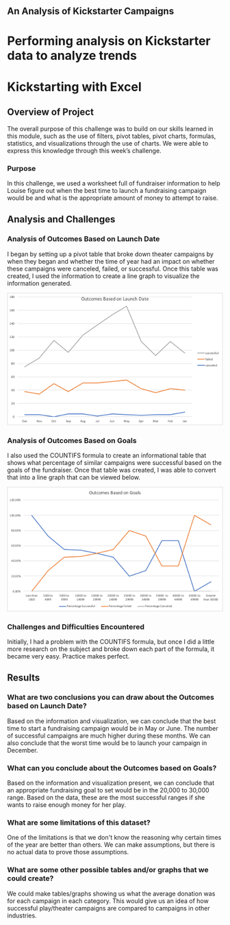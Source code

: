 ## An Analysis of Kickstarter Campaigns
# Performing analysis on Kickstarter data to analyze trends

# Kickstarting with Excel

## Overview of Project
The overall purpose of this challenge was to build on our skills learned in this module, such as the use of filters, pivot tables, pivot charts, formulas, statistics, and visualizations through the use of charts. We  were able to express this knowledge through this week’s challenge. 

### Purpose
In this challenge, we used a worksheet full of fundraiser information to help Louise figure out when the best time to launch a fundraising campaign would be and what is the appropriate amount of money to attempt to raise. 

## Analysis and Challenges
### Analysis of Outcomes Based on Launch Date
I began by setting up a pivot table that broke down theater campaigns by when they began and whether the time of year had an impact on whether these campaigns were canceled, failed, or successful. Once this table was created, I used the information to create a line graph to visualize the information generated. 

![Theater_Outcomes_vs_Launch.png](resources/Theater_Outcomes_vs_Launch.png)

### Analysis of Outcomes Based on Goals
I also used the COUNTIFS formula to create an informational table that shows what percentage of similar campaigns were successful based on the goals of the fundraiser. Once that table was created, I was able to convert that into a line graph that can be viewed below.

![Outcomes_vs_Goals.png](resources/Outcomes_vs_Goals.png)

### Challenges and Difficulties Encountered
Initially, I had a problem with the COUNTIFS formula, but once I did a little more research on the subject and broke down each part of the formula, it became very easy. Practice makes perfect.

## Results

### What are two conclusions you can draw about the Outcomes based on Launch Date?
Based on the information and visualization, we can conclude that the best time to start a fundraising campaign would be in May or June. The number of successful campaigns are much higher during these months. We can also conclude that the worst time would be to launch your campaign in December.

###  What can you conclude about the Outcomes based on Goals?
Based on the information and visualization present, we can conclude that an appropriate fundraising goal to set would be in the 20,000 to 30,000 range. Based on the data, these are the most successful ranges if she wants to raise enough money for her play.

### What are some limitations of this dataset?
One of the limitations is that we don't know the reasoning why certain times of the year are better than others. We can make assumptions, but there is no actual data to prove those assumptions.

### What are some other possible tables and/or graphs that we could create?
We could make tables/graphs showing us what the average donation was for each campaign in each category. This would give us an idea of how successful play/theater campaigns are compared to campaigns in other industries. 
